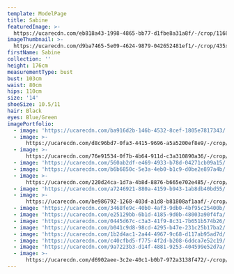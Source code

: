 ```yaml
---
template: ModelPage
title: Sabine
featuredImage: >-
  https://ucarecdn.com/eb818a43-1998-4865-bb77-d1fbe8a31a8f/-/crop/1168x541/0,0/-/preview/
imageThumbnail: >-
  https://ucarecdn.com/d9ba7465-5e09-4624-9879-042652481ef1/-/crop/435x639/334,57/-/preview/
firstName: Sabine
collection: ''
height: 176cm
measurementType: bust
bust: 103cm
waist: 80cm
hips: 110cm
size: '14'
shoeSize: 10.5/11
hair: Black
eyes: Blue/Green
imagePortfolio:
  - image: 'https://ucarecdn.com/ba916d2b-146b-4532-8cef-1805e7817343/'
  - image: >-
      https://ucarecdn.com/d8c96bd7-0fa3-4415-9696-a5a5200ef8e9/-/crop/800x1243/85,11/-/preview/
  - image: >-
      https://ucarecdn.com/76e91534-0f7b-4b64-911d-c3a310890a36/-/crop/890x1263/0,0/-/preview/
  - image: 'https://ucarecdn.com/560ab2df-e469-4933-b78d-04271cb09a15/'
  - image: 'https://ucarecdn.com/b6b6850c-5e3a-4eb0-b1c9-d0be2e897a4b/'
  - image: >-
      https://ucarecdn.com/220d24ca-1d7a-4b8d-8876-b665e702e485/-/crop/1023x1737/28,0/-/preview/
  - image: 'https://ucarecdn.com/a7246921-880a-4159-b943-1ab8db40bd55/'
  - image: >-
      https://ucarecdn.com/be986792-1268-403d-a1d8-b81808af1aaf/-/crop/901x1247/0,0/-/preview/
  - image: 'https://ucarecdn.com/3468fe9c-40b0-4af3-9db0-4bf95c25400b/'
  - image: 'https://ucarecdn.com/e25129bb-6b1d-4185-9d0b-48003a90f4fa/'
  - image: 'https://ucarecdn.com/0445d67c-c3a3-41f9-8c31-7b651b574b26/'
  - image: 'https://ucarecdn.com/b041c9d8-98cd-4295-b47e-231c25b17ba2/'
  - image: 'https://ucarecdn.com/1b2d4ac1-2a44-4967-9c68-d117ab95ad7d/'
  - image: 'https://ucarecdn.com/c40cfbd5-f775-4f2d-b208-6ddca7e52c19/'
  - image: 'https://ucarecdn.com/9a7223b3-d14f-4881-9253-404599e52d7a/'
  - image: >-
      https://ucarecdn.com/d6902aee-3c2e-40c1-b0b7-972a3138f472/-/crop/1168x570/0,0/-/preview/
---
```


